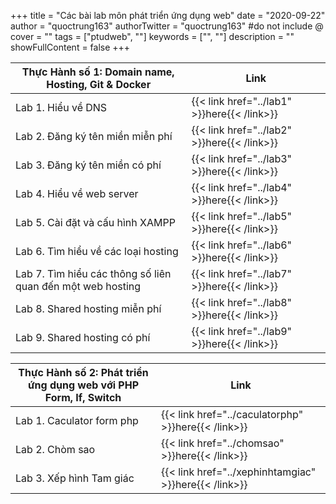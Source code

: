 +++
title = "Các bài lab môn phát triển ứng dụng web"
date = "2020-09-22"
author = "quoctrung163"
authorTwitter = "quoctrung163" #do not include @
cover = ""
tags = ["ptudweb", ""]
keywords = ["", ""]
description = ""
showFullContent = false
+++

| Thực Hành số 1: Domain name, Hosting, Git & Docker    |  Link   |
| --- | --- |
| Lab 1. Hiểu về DNS    | {{< link href="../lab1" >}}here{{< /link>}} |
|  Lab 2. Đăng ký tên miền miễn phí   |  {{< link href="../lab2" >}}here{{< /link>}}   |
|  Lab 3. Đăng ký tên miền có phí  |  {{< link href="../lab3" >}}here{{< /link>}}   |
|  Lab 4. Hiểu về web server   |  {{< link href="../lab4" >}}here{{< /link>}}   |
|  Lab 5. Cài đặt và cấu hình XAMPP   |  {{< link href="../lab5" >}}here{{< /link>}}   |
| Lab 6. Tìm hiểu về các loại hosting    | {{< link href="../lab6" >}}here{{< /link>}} |
|  Lab 7. Tìm hiểu các thông số liên quan đến một web hosting   |  {{< link href="../lab7" >}}here{{< /link>}}   |
|  Lab 8. Shared hosting miễn phí  |  {{< link href="../lab8" >}}here{{< /link>}}   |
|  Lab 9. Shared hosting có phí   |  {{< link href="../lab9" >}}here{{< /link>}}   |

| Thực Hành số 2: Phát triển ứng dụng web với PHP Form, If, Switch    |  Link   |
| --- | --- |
|  Lab 1. Caculator form php  |  {{< link href="../caculatorphp" >}}here{{< /link>}}   |
|  Lab 2. Chòm sao  |  {{< link href="../chomsao" >}}here{{< /link>}}   |
|  Lab 3. Xếp hình Tam giác  |  {{< link href="../xephinhtamgiac" >}}here{{< /link>}}   |